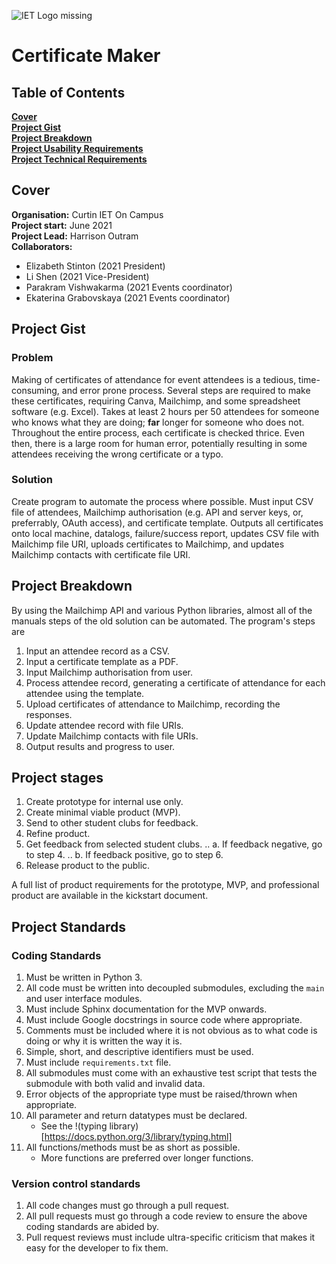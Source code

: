 ![*IET Logo missing*](https://github.com/Harrison-O/CertificateMaker/blob/readme/assets/IET_Logo_Blue_RGB.png "Blue IET Logo")

# Certificate Maker

## Table of Contents

**[Cover](#cover)**<br>
**[Project Gist](#project-gist)**<br>
**[Project Breakdown](#project-breakdown)**<br>
**[Project Usability Requirements](#project-usability-requirements)**<br>
**[Project Technical Requirements](#project-technical-requirements)**<br>

## Cover

**Organisation:** Curtin IET On Campus</br>
**Project start:** June 2021</br>
**Project Lead:** Harrison Outram</br>
**Collaborators:**</br>
* Elizabeth Stinton (2021 President)</br>
* Li Shen (2021 Vice-President)</br>
* Parakram Vishwakarma (2021 Events coordinator)</br>
* Ekaterina Grabovskaya (2021 Events coordinator)</br>

## Project Gist

### Problem
Making of certificates of attendance for event attendees is a tedious, time-consuming, and error prone process. Several steps are required to make these certificates, requiring Canva, Mailchimp, and some spreadsheet software (e.g. Excel). Takes at least 2 hours per 50 attendees for someone who knows what they are doing; **far** longer for someone who does not. Throughout the entire process, each certificate is checked thrice. Even then, there is a large room for human error, potentially resulting in some attendees receiving the wrong certificate or a typo.

### Solution

Create program to automate the process where possible. Must input CSV file of attendees, Mailchimp authorisation (e.g. API and server keys, or, preferrably, OAuth access), and certificate template. Outputs all certificates onto local machine, datalogs, failure/success report, updates CSV file with Mailchimp file URI, uploads certificates to Mailchimp, and updates Mailchimp contacts with certificate file URI.

## Project Breakdown

By using the Mailchimp API and various Python libraries, almost all of the manuals steps of the old solution can be automated. The program's steps are

1. Input an attendee record as a CSV.
2. Input a certificate template as a PDF.
3. Input Mailchimp authorisation from user.
4. Process attendee record, generating a certificate of attendance for each attendee using the template.
5. Upload certificates of attendance to Mailchimp, recording the responses.
6. Update attendee record with file URIs.
7. Update Mailchimp contacts with file URIs.
8. Output results and progress to user.

## Project stages

1. Create prototype for internal use only.
2. Create minimal viable product (MVP).
3. Send to other student clubs for feedback.
4. Refine product.
5. Get feedback from selected student clubs.
.. a. If feedback negative, go to step 4.
.. b. If feedback positive, go to step 6.
6. Release product to the public.

A full list of product requirements for the prototype, MVP, and professional product are available in the kickstart document.

## Project Standards

### Coding Standards

1. Must be written in Python 3.
2. All code must be written into decoupled submodules, excluding the `main` and user interface modules.
3. Must include Sphinx documentation for the MVP onwards.
4. Must include Google docstrings in source code where appropriate.
5. Comments must be included where it is not obvious as to what code is doing or why it is written the way it is.
6. Simple, short, and descriptive identifiers must be used.
7. Must include `requirements.txt` file.
8. All submodules must come with an exhaustive test script that tests the submodule with both valid and invalid data.
9. Error objects of the appropriate type must be raised/thrown when appropriate.
10. All parameter and return datatypes must be declared.
    * See the !(typing library)[https://docs.python.org/3/library/typing.html]
11. All functions/methods must be as short as possible.
    * More functions are preferred over longer functions.

### Version control standards

1. All code changes must go through a pull request.
2. All pull requests must go through a code review to ensure the above coding standards are abided by.
3. Pull request reviews must include ultra-specific criticism that makes it easy for the developer to fix them.
